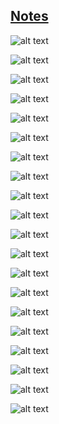 ## [Notes](https://github.com/HeChengHui/CVPR2024/blob/main/Materials/18June/18%20June_CVPR2024.pdf)
![alt text](https://github.com/HeChengHui/CVPR2024/blob/main/Materials/18June/VizWiz_OpenAI/WhatsApp%20Image%202024-07-01%20at%2017.52.11%20(1).jpeg)

![alt text](https://github.com/HeChengHui/CVPR2024/blob/main/Materials/18June/VizWiz_OpenAI/WhatsApp%20Image%202024-07-01%20at%2017.52.11.jpeg)

![alt text](https://github.com/HeChengHui/CVPR2024/blob/main/Materials/18June/VizWiz_OpenAI/WhatsApp%20Image%202024-07-01%20at%2017.52.12%20(1).jpeg)

![alt text](https://github.com/HeChengHui/CVPR2024/blob/main/Materials/18June/VizWiz_OpenAI/WhatsApp%20Image%202024-07-01%20at%2017.52.12%20(2).jpeg)

![alt text](https://github.com/HeChengHui/CVPR2024/blob/main/Materials/18June/VizWiz_OpenAI/WhatsApp%20Image%202024-07-01%20at%2017.52.12.jpeg)

![alt text](https://github.com/HeChengHui/CVPR2024/blob/main/Materials/18June/VizWiz_OpenAI/WhatsApp%20Image%202024-07-01%20at%2017.52.13%20(1).jpeg)

![alt text](https://github.com/HeChengHui/CVPR2024/blob/main/Materials/18June/VizWiz_OpenAI/WhatsApp%20Image%202024-07-01%20at%2017.52.13%20(2).jpeg)

![alt text](https://github.com/HeChengHui/CVPR2024/blob/main/Materials/18June/VizWiz_OpenAI/WhatsApp%20Image%202024-07-01%20at%2017.52.13.jpeg)

![alt text](https://github.com/HeChengHui/CVPR2024/blob/main/Materials/18June/VizWiz_OpenAI/WhatsApp%20Image%202024-07-01%20at%2017.52.14%20(1).jpeg)

![alt text](https://github.com/HeChengHui/CVPR2024/blob/main/Materials/18June/VizWiz_OpenAI/WhatsApp%20Image%202024-07-01%20at%2017.52.14%20(2).jpeg)

![alt text](https://github.com/HeChengHui/CVPR2024/blob/main/Materials/18June/VizWiz_OpenAI/WhatsApp%20Image%202024-07-01%20at%2017.52.14%20(3).jpeg)

![alt text](https://github.com/HeChengHui/CVPR2024/blob/main/Materials/18June/VizWiz_OpenAI/WhatsApp%20Image%202024-07-01%20at%2017.52.14.jpeg)

![alt text](https://github.com/HeChengHui/CVPR2024/blob/main/Materials/18June/VizWiz_OpenAI/WhatsApp%20Image%202024-07-01%20at%2017.52.15%20(1).jpeg)

![alt text](https://github.com/HeChengHui/CVPR2024/blob/main/Materials/18June/VizWiz_OpenAI/WhatsApp%20Image%202024-07-01%20at%2017.52.15%20(2).jpeg)

![alt text](https://github.com/HeChengHui/CVPR2024/blob/main/Materials/18June/VizWiz_OpenAI/WhatsApp%20Image%202024-07-01%20at%2017.52.15.jpeg)

![alt text](https://github.com/HeChengHui/CVPR2024/blob/main/Materials/18June/VizWiz_OpenAI/WhatsApp%20Image%202024-07-01%20at%2017.52.16%20(1).jpeg)

![alt text](https://github.com/HeChengHui/CVPR2024/blob/main/Materials/18June/VizWiz_OpenAI/WhatsApp%20Image%202024-07-01%20at%2017.52.16%20(2).jpeg)

![alt text](https://github.com/HeChengHui/CVPR2024/blob/main/Materials/18June/VizWiz_OpenAI/WhatsApp%20Image%202024-07-01%20at%2017.52.16.jpeg)

![alt text](https://github.com/HeChengHui/CVPR2024/blob/main/Materials/18June/VizWiz_OpenAI/WhatsApp%20Image%202024-07-01%20at%2017.52.17%20(1).jpeg)

![alt text](https://github.com/HeChengHui/CVPR2024/blob/main/Materials/18June/VizWiz_OpenAI/WhatsApp%20Image%202024-07-01%20at%2017.52.17.jpeg)
